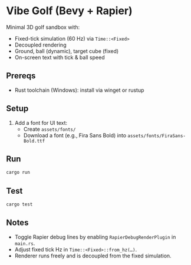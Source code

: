 # Vibe Golf (Bevy + Rapier)

Minimal 3D golf sandbox with:
- Fixed-tick simulation (60 Hz) via `Time::<Fixed>`
- Decoupled rendering
- Ground, ball (dynamic), target cube (fixed)
- On-screen text with tick & ball speed

## Prereqs
- Rust toolchain (Windows): install via winget or rustup

## Setup
1. Add a font for UI text:
   - Create `assets/fonts/`
   - Download a font (e.g., Fira Sans Bold) into `assets/fonts/FiraSans-Bold.ttf`

## Run
```powershell
cargo run
```

## Test
```powershell
cargo test
```

## Notes
- Toggle Rapier debug lines by enabling `RapierDebugRenderPlugin` in `main.rs`.
- Adjust fixed tick Hz in `Time::<Fixed>::from_hz(…)`.
- Renderer runs freely and is decoupled from the fixed simulation.
